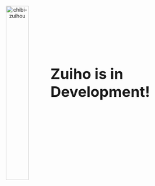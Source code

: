 <p align="center">
  <img src="https://i.imgur.com/MMXUJYT.png" alt="chibi-zuihou" width="35%" align="left">
  <div style="margin-left: 35%;">
    <br><br><br><br><br><br>
    <h3 style="font-size: 40px; font-weight: bold; margin-top: 60px; text-decoration: none;"> Zuiho is in Development!</h3>
  </div>
</p>
